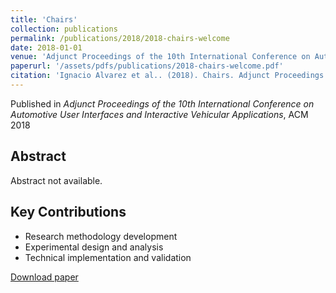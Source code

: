 ```yaml
---
title: 'Chairs'
collection: publications
permalink: /publications/2018/2018-chairs-welcome
date: 2018-01-01
venue: 'Adjunct Proceedings of the 10th International Conference on Automotive User Interfaces and Interactive Vehicular Applications'
paperurl: '/assets/pdfs/publications/2018-chairs-welcome.pdf'
citation: 'Ignacio Alvarez et al.. (2018). Chairs. Adjunct Proceedings of the 10th International Conference on Automotive User Interfaces and Interactive Vehicular Applications.'
---
```


Published in *Adjunct Proceedings of the 10th International Conference on Automotive User Interfaces and Interactive Vehicular Applications*, ACM 2018

## Abstract

Abstract not available.

## Key Contributions

* Research methodology development
* Experimental design and analysis
* Technical implementation and validation

[Download paper]('/assets/pdfs/publications/2018-chairs-welcome.pdf')

